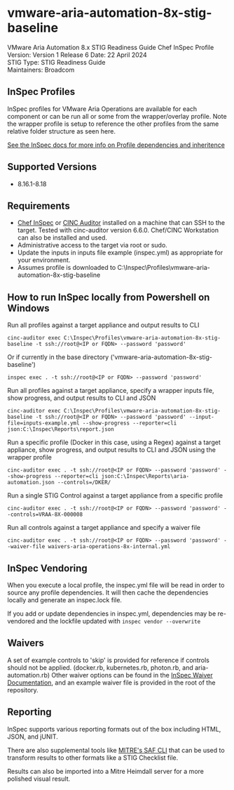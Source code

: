 # vmware-aria-automation-8x-stig-baseline
VMware Aria Automation 8.x STIG Readiness Guide Chef InSpec Profile  
Version: Version 1 Release 6 Date: 22 April 2024  
STIG Type: STIG Readiness Guide  
Maintainers: Broadcom  

## InSpec Profiles
InSpec profiles for VMware Aria Operations are available for each component or can be run all or some from the wrapper/overlay profile. Note the wrapper profile is setup to reference the other profiles from the same relative folder structure as seen here.  

[See the InSpec docs for more info on Profile dependencies and inheritence](https://www.inspec.io/docs/reference/profiles/)

## Supported Versions
- 8.16.1-8.18

## Requirements
- [Chef InSpec](https://downloads.chef.io/tools/inspec) or [CINC Auditor](https://cinc.sh/start/auditor/) installed on a machine that can SSH to the target. Tested with cinc-auditor version 6.6.0. Chef/CINC Workstation can also be installed and used.
- Administrative access to the target via root or sudo.
- Update the inputs in inputs file example (inspec.yml) as appropriate for your environment.
- Assumes profile is downloaded to C:\Inspec\Profiles\vmware-aria-automation-8x-stig-baseline  

## How to run InSpec locally from Powershell on Windows

Run all profiles against a target appliance and output results to CLI
```
cinc-auditor exec C:\Inspec\Profiles\vmware-aria-automation-8x-stig-baseline -t ssh://root@<IP or FQDN> --password 'password'
```

Or if currently in the base directory ('vmware-aria-automation-8x-stig-baseline')
```
inspec exec . -t ssh://root@<IP or FQDN> --password 'password'
```

Run all profiles against a target appliance, specify a wrapper inputs file, show progress, and output results to CLI and JSON
```
cinc-auditor exec C:\Inspec\Profiles\vmware-aria-automation-8x-stig-baseline -t ssh://root@<IP or FQDN> --password 'password' --input-file=inputs-example.yml --show-progress --reporter=cli json:C:\Inspec\Reports\report.json
```

Run a specific profile (Docker in this case, using a Regex) against a target appliance, show progress, and output results to CLI and JSON using the wrapper profile
```
cinc-auditor exec . -t ssh://root@<IP or FQDN> --password 'password' --show-progress --reporter=cli json:C:\Inspec\Reports\aria-automation.json --controls=/DKER/
```

Run a single STIG Control against a target appliance from a specific profile
```
cinc-auditor exec . -t ssh://root@<IP or FQDN> --password 'password' --controls=VRAA-8X-000008
```

Run all controls against a target appliance and specify a waiver file
```
cinc-auditor exec . -t ssh://root@<IP or FQDN> --password 'password' --waiver-file waivers-aria-operations-8x-internal.yml
```

## InSpec Vendoring
When you execute a local profile, the inspec.yml file will be read in order to source any profile dependencies. It will then cache the dependencies locally and generate an inspec.lock file.

If you add or update dependencies in inspec.yml, dependencies may be re-vendored and the lockfile updated with `inspec vendor --overwrite`

## Waivers
A set of example controls to 'skip' is provided for reference if controls should not be applied. (docker.rb, kubernetes.rb, photon.rb, and aria-automation.rb)
Other waiver options can be found in the [InSpec Waiver Documentation](https://docs.chef.io/inspec/waivers/), and an example waiver file is provided in the root of the repository.  

## Reporting
InSpec supports various reporting formats out of the box including HTML, JSON, and jUNIT.  

There are also supplemental tools like [MITRE's SAF CLI](https://github.com/mitre/saf) that can be used to transform results to other formats like a STIG Checklist file.  

Results can also be imported into a Mitre Heimdall server for a more polished visual result.
